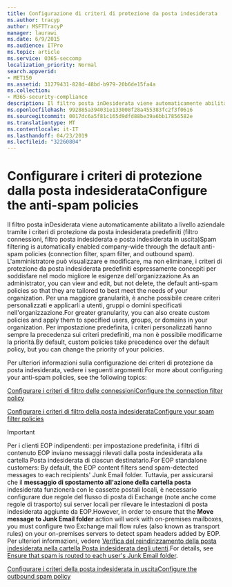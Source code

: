 ```yaml
---
title: Configurazione di criteri di protezione da posta indesiderata
ms.author: tracyp
author: MSFTTracyP
manager: laurawi
ms.date: 6/9/2015
ms.audience: ITPro
ms.topic: article
ms.service: O365-seccomp
localization_priority: Normal
search.appverid:
- MET150
ms.assetid: 31279431-828d-48bd-b979-20b6de15fa4a
ms.collection:
- M365-security-compliance
description: Il filtro posta inDesiderata viene automaticamente abilitato a livello aziendale tramite i criteri di protezione da posta indesiderata predefiniti (filtro connessioni, filtro posta indesiderata e posta indesiderata in uscita) L'amministratore può visualizzare e modificare, ma non eliminare, i criteri di protezione da posta indesiderata predefiniti espressamente concepiti per soddisfare nel modo migliore le esigenze dell'organizzazione. Per una maggiore granularità, è anche possibile creare criteri personalizzati e applicarli a utenti, gruppi o domini specificati nell'organizzazione. Per impostazione predefinita, i criteri personalizzati hanno sempre la precedenza sui criteri predefiniti, ma non è possibile modificarne la priorità.
ms.openlocfilehash: 992885a394031e133008f28a455383fc2f3f0616
ms.sourcegitcommit: 0017dc6a5f81c165d9dfd88be39a6bb17856582e
ms.translationtype: MT
ms.contentlocale: it-IT
ms.lasthandoff: 04/23/2019
ms.locfileid: "32260804"
---
```

# <a name="configure-the-anti-spam-policies"></a><span data-ttu-id="f759f-106">Configurare i criteri di protezione dalla posta indesiderata</span><span class="sxs-lookup"><span data-stu-id="f759f-106">Configure the anti-spam policies</span></span>

<span data-ttu-id="f759f-107">Il filtro posta inDesiderata viene automaticamente abilitato a livello aziendale tramite i criteri di protezione da posta indesiderata predefiniti (filtro connessioni, filtro posta indesiderata e posta indesiderata in uscita)</span><span class="sxs-lookup"><span data-stu-id="f759f-107">Spam filtering is automatically enabled company-wide through the default anti-spam policies (connection filter, spam filter, and outbound spam).</span></span> <span data-ttu-id="f759f-108">L'amministratore può visualizzare e modificare, ma non eliminare, i criteri di protezione da posta indesiderata predefiniti espressamente concepiti per soddisfare nel modo migliore le esigenze dell'organizzazione.</span><span class="sxs-lookup"><span data-stu-id="f759f-108">As an administrator, you can view and edit, but not delete, the default anti-spam policies so that they are tailored to best meet the needs of your organization.</span></span> <span data-ttu-id="f759f-109">Per una maggiore granularità, è anche possibile creare criteri personalizzati e applicarli a utenti, gruppi o domini specificati nell'organizzazione.</span><span class="sxs-lookup"><span data-stu-id="f759f-109">For greater granularity, you can also create custom policies and apply them to specified users, groups, or domains in your organization.</span></span> <span data-ttu-id="f759f-110">Per impostazione predefinita, i criteri personalizzati hanno sempre la precedenza sui criteri predefiniti, ma non è possibile modificarne la priorità.</span><span class="sxs-lookup"><span data-stu-id="f759f-110">By default, custom policies take precedence over the default policy, but you can change the priority of your policies.</span></span> 
  
<span data-ttu-id="f759f-111">Per ulteriori informazioni sulla configurazione dei criteri di protezione da posta indesiderata, vedere i seguenti argomenti:</span><span class="sxs-lookup"><span data-stu-id="f759f-111">For more about configuring your anti-spam policies, see the following topics:</span></span>
  
[<span data-ttu-id="f759f-112">Configurare i criteri di filtro delle connessioni</span><span class="sxs-lookup"><span data-stu-id="f759f-112">Configure the connection filter policy</span></span>](configure-the-connection-filter-policy.md)
  
[<span data-ttu-id="f759f-113">Configurare i criteri di filtro della posta indesiderata</span><span class="sxs-lookup"><span data-stu-id="f759f-113">Configure your spam filter policies</span></span>](configure-your-spam-filter-policies.md)
  
> [!IMPORTANT]
> <span data-ttu-id="f759f-114">Per i clienti EOP indipendenti: per impostazione predefinita, i filtri di contenuto EOP inviano messaggi rilevati dalla posta indesiderata alla cartella Posta indesiderata di ciascun destinatario.</span><span class="sxs-lookup"><span data-stu-id="f759f-114">For EOP standalone customers: By default, the EOP content filters send spam-detected messages to each recipients' Junk Email folder.</span></span> <span data-ttu-id="f759f-115">Tuttavia, per assicurarsi che il **messaggio di spostamento all'azione della cartella posta** indesiderata funzionerà con le cassette postali locali, è necessario configurare due regole del flusso di posta di Exchange (note anche come regole di trasporto) sui server locali per rilevare le intestazioni di posta indesiderata aggiunte da EOP.</span><span class="sxs-lookup"><span data-stu-id="f759f-115">However, in order to ensure that the **Move message to Junk Email folder** action will work with on-premises mailboxes, you must configure two Exchange mail flow rules (also known as transport rules) on your on-premises servers to detect spam headers added by EOP.</span></span> <span data-ttu-id="f759f-116">Per ulteriori informazioni, vedere [Verifica del reindirizzamento della posta indesiderata nella cartella Posta indesiderata degli utenti](ensure-that-spam-is-routed-to-each-user-s-junk-email-folder.md).</span><span class="sxs-lookup"><span data-stu-id="f759f-116">For details, see [Ensure that spam is routed to each user's Junk Email folder](ensure-that-spam-is-routed-to-each-user-s-junk-email-folder.md).</span></span> 
  
[<span data-ttu-id="f759f-117">Configurare i criteri della posta indesiderata in uscita</span><span class="sxs-lookup"><span data-stu-id="f759f-117">Configure the outbound spam policy</span></span>](configure-the-outbound-spam-policy.md)
  

